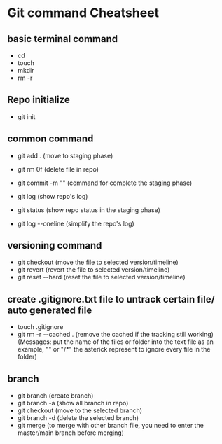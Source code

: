 # Git command Cheatsheet

## basic terminal command
- cd <directory>
- touch <filename>
- mkdir <foldername>
- rm -r <filename>

## Repo initialize
- git init

## common command
- git add .   (move to staging phase)
- git rm 0f <filename>    (delete file in repo)
- git commit -m "<message>"  (command for complete the staging phase)
- git log     (show repo's log)
- git status  (show repo status in the staging phase)

- git log --oneline (simplify the repo's log)

## versioning command
- git checkout <commit-id>    (move the file to selected version/timeline)
- git revert <commit-id>      (revert the file to selected version/timeline)
- git reset --hard <commit-id>    (reset the file to selected version/timeline)

## create .gitignore.txt file to untrack certain file/ auto generated file
- touch .gitignore
- git rm -r --cached . (remove the cached if the tracking still working)
(Messages: put the name of the files or folder into the text file as an example, "<filename>" or "<foldername>/*" the asterick represent to ignore every file in the folder)

## branch
- git branch <name> (create branch)
- git branch -a     (show all branch in repo)
- git checkout <branch-name>  (move to the selected branch)
- git branch -d <branch-name> (delete the selected branch)
- git merge <branch-name> (to merge with other branch file, you need to enter the master/main branch before merging)